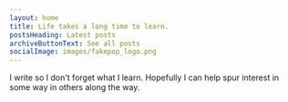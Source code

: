 ```yaml
---
layout: home
title: Life takes a long time to learn.
postsHeading: Latest posts
archiveButtonText: See all posts
socialImage: images/fakepop_logo.png
---
```

I write so I don't forget what I learn. Hopefully I can help spur interest in some way in others along the way.
